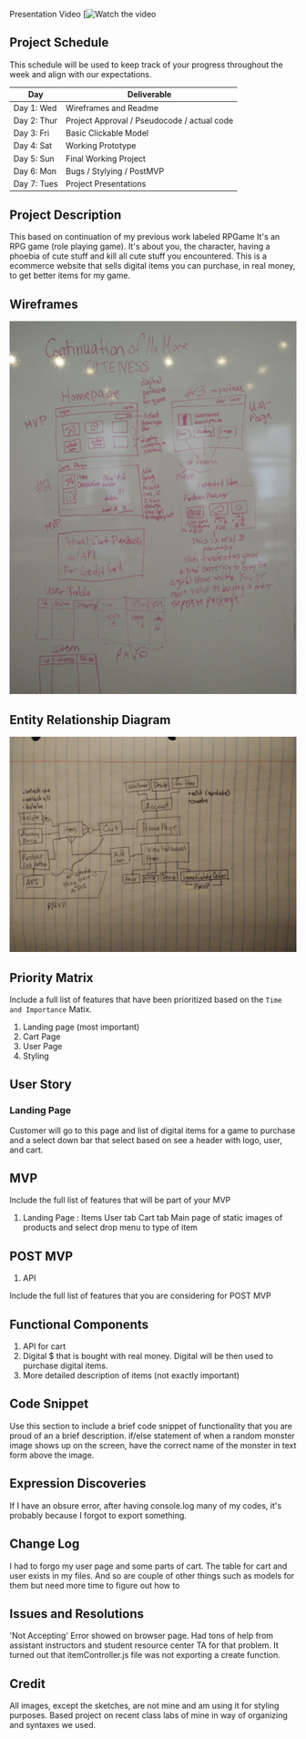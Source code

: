 Presentation Video
[![Watch the video](/images/project2vid)

## Project Schedule

This schedule will be used to keep track of your progress throughout the week and align with our expectations.  

|  Day | Deliverable | 
|---|---| 
|Day 1: Wed| Wireframes and Readme|
|Day 2: Thur| Project Approval /  Pseudocode / actual code|
|Day 3: Fri| Basic Clickable Model |
|Day 4: Sat| Working Prototype |
|Day 5: Sun| Final Working Project |
|Day 6: Mon| Bugs / Stylying / PostMVP |
|Day 7: Tues| Project Presentations |


## Project Description

This based on continuation of my previous work labeled RPGame
It's an RPG game (role playing game). It's about you, the character, having a phoebia
of cute stuff and kill all cute stuff you encountered.
This is a ecommerce website that sells digital items you can purchase, in real money, to get better items for my game.

## Wireframes

![wireframe image](/images/IMG_20180418_134115.jpg)

## Entity Relationship Diagram
![wireframe image](/images/IMG_20180423_215852.jpg)

## Priority Matrix

Include a full list of features that have been prioritized based on the `Time and Importance` Matix.  
1. Landing page (most important)
2. Cart Page
3. User Page
4. Styling

## User Story

### Landing Page
Customer will go to this page and list of digital items for a game to purchase and a select down bar that select based on see a header with logo, user, and cart.

### 

## MVP 

Include the full list of features that will be part of your MVP
1. Landing Page :
    Items
    User tab
    Cart tab
    Main page of static images of products and select drop menu to type of item

## POST MVP
1. API

Include the full list of features that you are considering for POST MVP
## Functional Components
1. API for cart
2. Digital $ that is bought with real money. Digital will be then used to purchase digital items.
3. More detailed description of items (not exactly important)


## Code Snippet

Use this section to include a brief code snippet of functionality that you are proud of an a brief description. 
if/else statement of when a random monster image shows up on the screen, have the correct name of the monster in text form above the image.

## Expression Discoveries
 If I have an obsure error, after having console.log many of my codes, it's probably because I forgot to export something.


## Change Log
 I had to forgo my user page and some parts of cart. The table for cart and user exists in my files. And so are couple of other things such as models for them but need more time to figure out how to  


## Issues and Resolutions
 'Not Accepting' Error showed on browser page. Had tons of help from assistant instructors and student resource center TA for that problem. It turned out that itemController.js file was not exporting a create function.

## Credit
  All images, except the sketches, are not mine and am using it for styling purposes.
  Based project on recent class labs of mine in way of organizing and syntaxes we used.
